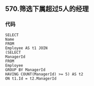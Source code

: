## 570.筛选下属超过5人的经理
### 代码
    SELECT
    Name
    FROM
    Employee AS t1 JOIN
    (SELECT
    ManagerId
    FROM
    Employee
    GROUP BY ManagerId
    HAVING COUNT(ManagerId) >= 5) AS t2
    ON t1.Id = t2.ManagerId